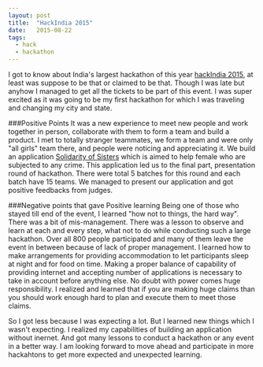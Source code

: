 ```yaml
---
layout: post
title:  "HackIndia 2015"
date:   2015-08-22
tags:
  - hack
  - hackathon
---
```



I got to know about India's largest hackathon of this year [hackIndia 2015][1], at least was suppose to be that or claimed to be that. Though I was late but anyhow I managed to get all the tickets to be part of this event. I was super excited as it was going to be my first hackathon for which I was traveling and changing my city and state.

###Positive Points
It was a new experience to meet new people and work together in person, collaborate with them to form a team and build a product. I met to totally stranger teammates, we form a team and were only "all girls" team there, and people were noticing and appreciating it. We build an application [Solidarity of Sisters][2] which is aimed to help female who are subjected to any crime. This application led us to the final part, presentation round of hackathon. There were total 5 batches for this round and each batch have 15 teams. We managed to present our application and got positive feedbacks from judges.

###Negative points that gave Positive learning
Being one of those who stayed till end of the event, I learned "how not to things, the hard way". There was a bit of mis-management. There was a lesson to observe and learn at each and every step, what not to do while conducting such a large hackathon. Over all 800 people participated and many of them leave the event in between because of lack of proper management. I learned how to make arrangements for providing accommodation to let participants sleep at night and for food on time. Making a proper balance of capability of providing internet and accepting number of applications is necessary to take in account before anything else. No doubt with power comes huge responsibility. I realized and learned that if you are making huge claims than you should work enough hard to plan and execute them to meet those claims.

So I got less because I was expecting a lot. But I learned new things which I wasn't expecting. I realized my capabilities of building an application without inernet. And got many lessons to conduct a hackathon or any event in a better way. I am looking forward to move ahead and participate in more hackahtons to get more expected and unexpected learning. 


[1]: https://hackindia.io/
[2]: http://devpost.com/software/sos-solidarity-of-sisters-6qaoyx
